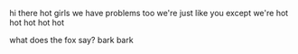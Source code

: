 hi there
hot girls we have problems too we're just like you except we're hot hot hot hot hot

what does the fox say?
bark bark